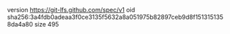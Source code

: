 version https://git-lfs.github.com/spec/v1
oid sha256:3a4fdb0adeaa3f0ce3135f5632a8a051975b82897ceb9d8f1513151358da4a80
size 495
